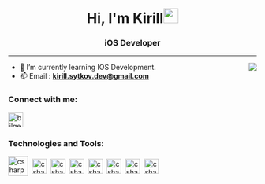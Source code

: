 <h1 align="center">Hi, I'm Kirill<img src="https://user-images.githubusercontent.com/30414956/161528453-4883812b-9653-4dea-82ce-d861bbf28d26.gif" width="30" /></h1>
<h3 align="center">iOS Developer</h3>
<hr></hr>

- 🌱 I’m currently learning IOS Development.<img align="right" src= "https://user-images.githubusercontent.com/30414956/161530265-4fed5300-560e-4493-91a3-75225b1e4b43.gif" />
- 📫 Email :  **kirill.sytkov.dev@gmail.com**
<h3 align="left">Connect with me:</h3>
<p style="text-align:left">
<a href="https://www.linkedin.com/in/kirill-sytkov/" target="blank"><img align="center" src="https://velanovascular.com/wp-content/uploads/2020/06/LinkedIn.png" alt="bilgecakar" height="30" width="30" /></a>
</p>
<h3 align="left">Technologies and Tools:</h3>
<p> 
   <img align="center" src="https://user-images.githubusercontent.com/30414956/161543734-3e632a2d-a36a-42db-a473-33e0298f9fcb.png" alt="csharp" height="40" width="40" />&nbsp;
   <img align="center" src="https://user-images.githubusercontent.com/30414956/161544147-446490f1-77f7-4186-bed9-8b43f33e13a3.png" alt="csharp" height="30" width="30"/>&nbsp;
   <img align="center" src="https://user-images.githubusercontent.com/30414956/161543897-2c6467d5-2fca-4d57-a734-dd00d674fd2f.svg" alt="csharp" height="30" width="30" />&nbsp;
  <img align="center" src="https://user-images.githubusercontent.com/30414956/161543500-ec1cd564-3f1c-4ce6-a128-81261b00a32a.svg" alt="csharp" height="30" width="30"/>&nbsp;
   <img align="center" src="https://user-images.githubusercontent.com/30414956/161545243-67ac1402-9bf3-4e0b-a822-dbdde5505ad9.png" alt="csharp" height="30" width="30"/>&nbsp;
  <img align="center" src="https://user-images.githubusercontent.com/30414956/161544019-3bec23ca-1ceb-4a4d-849b-2a619fce8bcb.svg" alt="csharp" height="30" width="30" />&nbsp;
  <img align="center" src="https://user-images.githubusercontent.com/30414956/161545318-6023ce97-449f-4e18-947c-1cd8b8ba4c16.png" alt="csharp" height="30" width="30"/>&nbsp;
  <img align="center" src="https://user-images.githubusercontent.com/30414956/161545330-f749a4fe-9bbd-4e85-9e31-25bce579e8bb.png" alt="csharp" height="30" width="30"/>&nbsp;
</p>







